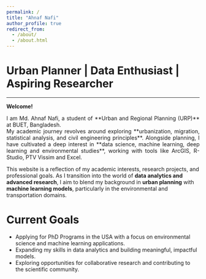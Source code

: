```yaml
---
permalink: /
title: "Ahnaf Nafi"
author_profile: true
redirect_from: 
  - /about/
  - /about.html
---
```

# Urban Planner | Data Enthusiast | Aspiring Researcher
-------------------------------

**Welcome!**  
<p style="text-align: justify;">
I am Md. Ahnaf Nafi, a student of **Urban and Regional Planning (URP)** at BUET, Bangladesh. <br> My academic journey revolves around exploring **urbanization, migration, statistical analysis, and civil engineering principles**. Alongside planning, I have cultivated a deep interest in **data science, machine learning, deep learning and environmental studies**, working with tools like ArcGIS, R-Studio, PTV Vissim and Excel. <br>

This website is a reflection of my academic interests, research projects, and professional goals. As I transition into the world of **data analytics and advanced research**, I aim to blend my background in **urban planning** with **machine learning models**, particularly in the environmental and transportation domains.
</p>

Current Goals
========
- Applying for PhD Programs in the USA with a focus on environmental science and machine learning applications.  
- Expanding my skills in data analytics and building meaningful, impactful models.  
- Exploring opportunities for collaborative research and contributing to the scientific community.  
